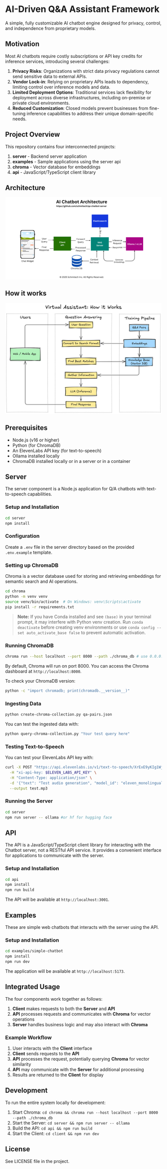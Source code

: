 # AI-Driven Q&A Assistant Framework

A simple, fully customizable AI chatbot engine designed for privacy, control, and independence from proprietary models.

## Motivation
Most AI chatbots require costly subscriptions or API key credits for inference services, introducing several challenges:

1. **Privacy Risks**: Organizations with strict data privacy regulations cannot send sensitive data to external APIs.
2. **Vendor Lock-in**: Relying on proprietary APIs leads to dependency, limiting control over inference models and data.
3. **Limited Deployment Options**: Traditional services lack flexibility for deployment across diverse infrastructures, including on-premise or private cloud environments.
4. **Reduced Customization**: Closed models prevent businesses from fine-tuning inference capabilities to address their unique domain-specific needs.

## Project Overview

This repository contains four interconnected projects:

1. **server** - Backend server application
2. **examples** - Sample applications using the server api
3. **chroma** - Vector database for embeddings
4. **api** - JavaScript/TypeScript client library

## Architecture

![Architecture Overview](architecture.png)

## How it works
![How it Worls](llm-chatbot-architecture.png)

## Prerequisites

- Node.js (v16 or higher)
- Python (for ChromaDB)
- An ElevenLabs API key (for text-to-speech)
- Ollama installed locally
- ChromaDB installed locally or in a server or in a container

## Server

The server component is a Node.js application for Q/A chatbots with text-to-speech capabilities.

### Setup and Installation

```bash
cd server
npm install
```

### Configuration

Create a `.env` file in the server directory based on the provided `.env.example` template.

### Setting up ChromaDB

Chroma is a vector database used for storing and retrieving embeddings for semantic search and AI operations.

```bash
cd chroma
python -m venv venv 
source venv/bin/activate  # On Windows: venv\Scripts\activate
pip install -r requirements.txt
```

> **Note:** If you have Conda installed and see `(base)` in your terminal prompt, it may interfere with Python venv creation. Run `conda deactivate` before creating venv environments or use `conda config --set auto_activate_base false` to prevent automatic activation.

### Running ChromaDB

```bash
chroma run --host localhost --port 8000 --path ./chroma_db # use 0.0.0.0 is you want to expose the server
```
By default, Chroma will run on port 8000. You can access the Chroma dashboard at `http://localhost:8000`.

To check your ChromaDB version:
```bash
python -c "import chromadb; print(chromadb.__version__)"
```

### Ingesting Data

```bash
python create-chroma-collection.py qa-pairs.json
```

You can test the ingested data with:
```bash
python query-chroma-collection.py "Your test query here"
```

### Testing Text-to-Speech

You can test your ElevenLabs API key with:
```bash
curl -X POST "https://api.elevenlabs.io/v1/text-to-speech/XrExE9yKIg1WjnnlVkGX" \
  -H "xi-api-key: $ELEVEN_LABS_API_KEY" \
  -H "Content-Type: application/json" \
  -d '{"text": "Test audio generation", "model_id": "eleven_monolingual_v1"}' \
  --output test.mp3
```

### Running the Server

```bash
cd server
npm run server -- ollama #or hf for hugging face
```

## API

The API is a JavaScript/TypeScript client library for interacting with the Chatbot server, not a RESTful API service. It provides a convenient interface for applications to communicate with the server.

### Setup and Installation

```bash
cd api
npm install
npm run build
```

The API will be available at `http://localhost:3001`.

## Examples

These are simple web chatbots that interacts with the server using the API.

### Setup and Installation

```bash
cd examples/simple-chatbot
npm install
npm run dev
```
The application will be available at `http://localhost:5173`.


## Integrated Usage

The four components work together as follows:

1. **Client** makes requests to both the **Server** and **API**
2. **API** processes requests and communicates with **Chroma** for vector operations
3. **Server** handles business logic and may also interact with **Chroma**

### Example Workflow

1. User interacts with the **Client** interface
2. **Client** sends requests to the **API**
3. **API** processes the request, potentially querying **Chroma** for vector similarity
4. **API** may communicate with the **Server** for additional processing
5. Results are returned to the **Client** for display

## Development

To run the entire system locally for development:

1. Start Chroma: `cd chroma && chroma run --host localhost --port 8000 --path ./chroma_db`
2. Start the Server: `cd server && npm run server -- ollama`
3. Build the API: `cd api && npm run build`
4. Start the Client: `cd client && npm run dev`

## License

See LICENSE file in the project.
